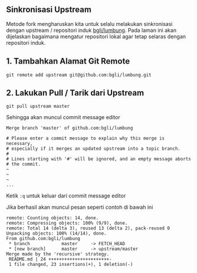 ## Sinkronisasi Upstream
Metode fork mengharuskan kita untuk selalu melakukan sinkronisasi dengan upstream / repositori induk [bgli/lumbung](https://github.com/bgli/lumbung).
Pada laman ini akan dijelaskan bagaimana mengatur repositori lokal agar tetap selaras dengan repositori induk.

## 1. Tambahkan Alamat Git Remote
```
git remote add upstream git@github.com:bgli/lumbung.git
```

## 2. Lakukan Pull / Tarik dari Upstream
```
git pull upstream master
```
Sehingga akan muncul commit message editor 

```
Merge branch 'master' of github.com:bgli/lumbung

# Please enter a commit message to explain why this merge is necessary,
# especially if it merges an updated upstream into a topic branch.
#
# Lines starting with '#' will be ignored, and an empty message aborts
# the commit.
~
~
~
...
```

Ketik `:q` untuk keluar dari commit message editor

Jika berhasil akan muncul pesan seperti contoh di bawah ini

```
remote: Counting objects: 14, done.
remote: Compressing objects: 100% (9/9), done.
remote: Total 14 (delta 3), reused 13 (delta 2), pack-reused 0
Unpacking objects: 100% (14/14), done.
From github.com:bgli/lumbung
 * branch            master     -> FETCH_HEAD
 * [new branch]      master     -> upstream/master
Merge made by the 'recursive' strategy.
 README.md | 24 +++++++++++++++++++++++-
 1 file changed, 23 insertions(+), 1 deletion(-)
 ```
